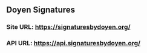 ## Doyen Signatures
### Site URL: https://signaturesbydoyen.org/

### API URL: https://api.signaturesbydoyen.org/
